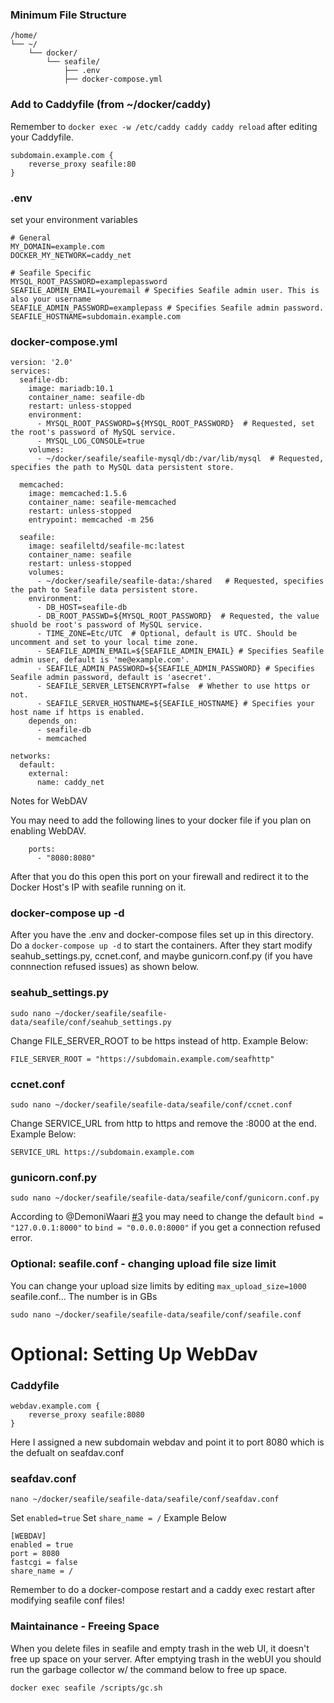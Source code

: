 ### Minimum File Structure
```
/home/
└── ~/
    └── docker/
        └── seafile/
            ├── .env
            ├── docker-compose.yml
```

### Add to Caddyfile (from ~/docker/caddy)
Remember to `docker exec -w /etc/caddy caddy caddy reload` after editing your Caddyfile.
```
subdomain.example.com {
	reverse_proxy seafile:80
}
```

### .env
set your environment variables
```
# General
MY_DOMAIN=example.com
DOCKER_MY_NETWORK=caddy_net

# Seafile Specific
MYSQL_ROOT_PASSWORD=examplepassword
SEAFILE_ADMIN_EMAIL=youremail # Specifies Seafile admin user. This is also your username
SEAFILE_ADMIN_PASSWORD=examplepass # Specifies Seafile admin password.
SEAFILE_HOSTNAME=subdomain.example.com
```

### docker-compose.yml
```
version: '2.0'
services:
  seafile-db:
    image: mariadb:10.1
    container_name: seafile-db
    restart: unless-stopped
    environment:
      - MYSQL_ROOT_PASSWORD=${MYSQL_ROOT_PASSWORD}  # Requested, set the root's password of MySQL service.
      - MYSQL_LOG_CONSOLE=true
    volumes:
      - ~/docker/seafile/seafile-mysql/db:/var/lib/mysql  # Requested, specifies the path to MySQL data persistent store.

  memcached:
    image: memcached:1.5.6
    container_name: seafile-memcached
    restart: unless-stopped
    entrypoint: memcached -m 256

  seafile:
    image: seafileltd/seafile-mc:latest
    container_name: seafile
    restart: unless-stopped
    volumes:
      - ~/docker/seafile/seafile-data:/shared   # Requested, specifies the path to Seafile data persistent store.
    environment:
      - DB_HOST=seafile-db
      - DB_ROOT_PASSWD=${MYSQL_ROOT_PASSWORD}  # Requested, the value shuold be root's password of MySQL service.
      - TIME_ZONE=Etc/UTC  # Optional, default is UTC. Should be uncomment and set to your local time zone.
      - SEAFILE_ADMIN_EMAIL=${SEAFILE_ADMIN_EMAIL} # Specifies Seafile admin user, default is 'me@example.com'.
      - SEAFILE_ADMIN_PASSWORD=${SEAFILE_ADMIN_PASSWORD} # Specifies Seafile admin password, default is 'asecret'.
      - SEAFILE_SERVER_LETSENCRYPT=false  # Whether to use https or not.
      - SEAFILE_SERVER_HOSTNAME=${SEAFILE_HOSTNAME} # Specifies your host name if https is enabled.
    depends_on:
      - seafile-db
      - memcached

networks:
  default:
    external:
      name: caddy_net
```

Notes for WebDAV

You may need to add the following lines to your docker file if you plan on enabling WebDAV.
```
    ports:
      - "8080:8080"
```
After that you do this open this port on your firewall and redirect it to the Docker Host's IP with seafile running on it.

### docker-compose up -d
After you have the .env and docker-compose files set up in this directory. Do a ```docker-compose up -d``` to start the containers. After they start modify seahub_settings.py, ccnet.conf, and maybe gunicorn.conf.py (if you have connnection refused issues) as shown below.

### seahub_settings.py
`sudo nano ~/docker/seafile/seafile-data/seafile/conf/seahub_settings.py`

Change FILE_SERVER_ROOT to be https instead of http.
Example Below:
```
FILE_SERVER_ROOT = "https://subdomain.example.com/seafhttp"
```

### ccnet.conf
`sudo nano ~/docker/seafile/seafile-data/seafile/conf/ccnet.conf`

Change SERVICE_URL from http to https and remove the :8000 at the end.
Example Below:
```
SERVICE_URL https://subdomain.example.com
```

### gunicorn.conf.py
`sudo nano ~/docker/seafile/seafile-data/seafile/conf/gunicorn.conf.py`

According to @DemoniWaari [#3](https://github.com/StarWhiz/docker_deployment_notes/issues/3) you may need to change the default `bind = "127.0.0.1:8000"` to `bind = "0.0.0.0:8000"` if you get a connection refused error.

### Optional: seafile.conf - changing upload file size limit
You can change your upload size limits by editing `max_upload_size=1000` seafile.conf... The number is in GBs

`sudo nano ~/docker/seafile/seafile-data/seafile/conf/seafile.conf`

# Optional: Setting Up WebDav

### Caddyfile
```
webdav.example.com {
	reverse_proxy seafile:8080
}
```
Here I assigned a new subdomain webdav and point it to port 8080 which is the defualt on seafdav.conf

### seafdav.conf
```
nano ~/docker/seafile/seafile-data/seafile/conf/seafdav.conf
```
Set ```enabled=true```
Set ```share_name = /```
Example Below
```
[WEBDAV]
enabled = true
port = 8080
fastcgi = false
share_name = /
```

Remember to do a docker-compose restart and a caddy exec restart after modifying seafile conf files!

### Maintainance - Freeing Space
When you delete files in seafile and empty trash in the web UI, it doesn't free up space on your server. 
After emptying trash in the webUI you should run the garbage collector w/ the command below to free up space.

```
docker exec seafile /scripts/gc.sh
```


